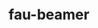 ---
permalink: /projects/fau-beamer/
title: "fau-beamer"
header:
  overlay_image: /assets/img/main_landscape-4-3.png
  overlay_filter: "0.5"
  teaser: /assets/img/main_landscape_th.png
---